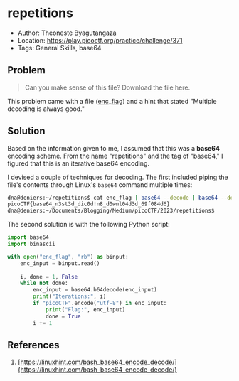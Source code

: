 # repetitions

* Author: Theoneste Byagutangaza
* Location: https://play.picoctf.org/practice/challenge/371
* Tags: General Skills, base64

## Problem 

> Can you make sense of this file? Download the file here.

This problem came with a file ([enc_flag](./enc_flag])) and a hint that stated "Multiple decoding is always good."

## Solution

Based on the information given to me, I assumed that this was a __base64__ encoding scheme. From the name "repetitions" and the tag of "base64," I figured that this is an iterative base64 encoding.

I devised a couple of techniques for decoding. The first included piping the file's contents through Linux's ``base64`` command multiple times:

```bash
dna@deniers:~/repetitions$ cat enc_flag | base64 --decode | base64 --decode | base64 --decode | base64 --decode | base64 --decode | base64 --decode
picoCTF{base64_n3st3d_dic0d!n8_d0wnl04d3d_69f084d6}
dna@deniers:~/Documents/Blogging/Medium/picoCTF/2023/repetitions$ 
```

The second solution is with the following Python script:

```python
import base64
import binascii

with open("enc_flag", "rb") as binput:
    enc_input = binput.read()
    
    i, done = 1, False
    while not done:
        enc_input = base64.b64decode(enc_input)
        print("Iterations:", i)
        if "picoCTF".encode("utf-8") in enc_input:
            print("Flag:", enc_input)
            done = True
        i += 1
```

## References

1. [https://linuxhint.com/bash_base64_encode_decode/](https://linuxhint.com/bash_base64_encode_decode/)
